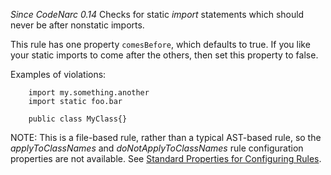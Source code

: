 *Since CodeNarc 0.14* Checks for static *import* statements which should
never be after nonstatic imports.

This rule has one property `comesBefore`, which defaults to true. If you
like your static imports to come after the others, then set this
property to false.

Examples of violations:

        import my.something.another
        import static foo.bar

        public class MyClass{}

NOTE: This is a file-based rule, rather than a typical AST-based rule,
so the *applyToClassNames* and *doNotApplyToClassNames* rule
configuration properties are not available. See [Standard Properties for
Configuring
Rules](./codenarc-configuring-rules.html#standard-properties-for-configuring-rules).
